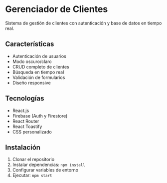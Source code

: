 # Gerenciador de Clientes

Sistema de gestión de clientes con autenticación y base de datos en tiempo real.

## Características
- Autenticación de usuarios
- Modo oscuro/claro
- CRUD completo de clientes
- Búsqueda en tiempo real
- Validación de formularios
- Diseño responsive

## Tecnologías
- React.js
- Firebase (Auth y Firestore)
- React Router
- React Toastify
- CSS personalizado

## Instalación
1. Clonar el repositorio
2. Instalar dependencias: `npm install`
3. Configurar variables de entorno
4. Ejecutar: `npm start`



